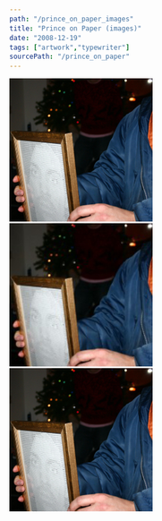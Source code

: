 ```yaml
---
path: "/prince_on_paper_images"
title: "Prince on Paper (images)"
date: "2008-12-19"
tags: ["artwork","typewriter"]
sourcePath: "/prince_on_paper"
---
```


 ![img_12122.jpeg_hexagon.jpeg](img_12122.jpeg_hexagon.jpeg) ![img_12122-300x200.jpg_hexagon.jpeg](img_12122-300x200.jpg_hexagon.jpeg) ![img_12122.jpg_hexagon.jpeg](img_12122.jpg_hexagon.jpeg)
